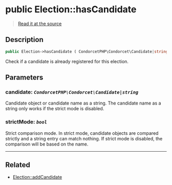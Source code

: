# public Election::hasCandidate

> [Read it at the source](https://github.com/julien-boudry/Condorcet/blob/master/src/ElectionProcess/CandidatesProcess.php#L97)

## Description    

```php
public Election->hasCandidate ( CondorcetPHP\Condorcet\Candidate|string $candidate [, bool $strictMode = true] ): bool
```

Check if a candidate is already registered for this election.

## Parameters

### **candidate:** *`CondorcetPHP\Condorcet\Candidate|string`*   
Candidate object or candidate name as a string. The candidate name as a string only works if the strict mode is disabled.    

### **strictMode:** *`bool`*   
Strict comparison mode. In strict mode, candidate objects are compared strictly and a string entry can match nothing. If strict mode is disabled, the comparison will be based on the name.    

---------------------------------------

## Related

* [Election::addCandidate](/Docs/api-reference/Election%20Class/Election--addCandidate().md)    
